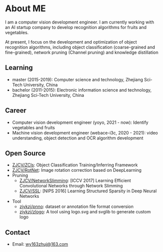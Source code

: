 
# About ME

I am a computer vision development engineer. I am currently working with an AI startup company to develop recognition algorithms for fruits and vegetables.

At present,  I focus on the development and optimization of object recognition algorithms, including object classification (coarse-grained and fine-grained), network pruning (Channel pruning) and knowledge distillation

## Learning

* master (2015-2019):  Computer science and technology, Zhejiang Sci-Tech University, China
* bachelor (2011-2015): Electronic information science and technology, Zhejiang Sci-Tech University, China

## Career

* Computer vision development engineer (yoyo, 2021 - now): Identify vegetables and fruits
* Machine vision development engineer (webace-i3c, 2020 - 2021): video understanding, object detection and OCR algorithm development

## Open Source


* [ ZJCV/ZCls](https://github.com/ZJCV/ZCls): Object Classification Training/Inferring Framework 
* [ ZJCV/RotNet](https://github.com/ZJCV/RotNet): Image rotation correction based on DeepLearning
* Pruning
  * [ ZJCV/NetworkSlimming](https://github.com/ZJCV/NetworkSlimming): [ICCV 2017] Learning Efficient Convolutional Networks through Network Slimming 
  * [ZJCV/SSL](https://github.com/ZJCV/SSL):  [NIPS 2016] Learning Structured Sparsity in Deep Neural Networks 
* Tool
  * [ zjykzj/pnno](https://github.com/zjykzj/pnno): dataset or annotation file format conversion 
  * [ zjykzj/zlogo](https://github.com/zjykzj/zlogo): A tool using logo.svg and svglib to generate custom logo 

## Contact

* Email: wy163zhuj@163.com